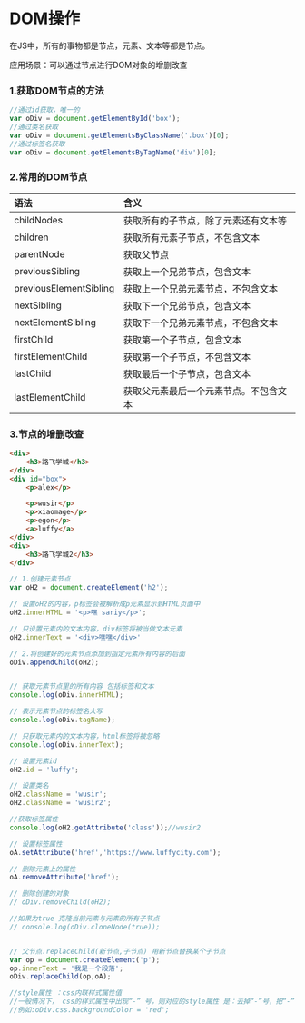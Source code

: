 # DOM操作

在JS中，所有的事物都是节点，元素、文本等都是节点。

应用场景：可以通过节点进行DOM对象的增删改查

### 1.获取DOM节点的方法

```js
//通过id获取，唯一的
var oDiv = document.getElementById('box');
//通过类名获取
var oDiv = document.getElementsByClassName('.box')[0];
//通过标签名获取
var oDiv = document.getElementsByTagName('div')[0];
```

### 2.常用的DOM节点

| 语法 | 含义 |
| :--- | :--- |
| childNodes | 获取所有的子节点，除了元素还有文本等 |
| children | 获取所有元素子节点，不包含文本 |
| parentNode | 获取父节点 |
| previousSibling | 获取上一个兄弟节点，包含文本 |
| previousElementSibling | 获取上一个兄弟元素节点，不包含文本 |
| nextSibling | 获取下一个兄弟节点，包含文本 |
| nextElementSibling | 获取下一个兄弟元素节点，不包含文本 |
| firstChild | 获取第一个子节点，包含文本 |
| firstElementChild | 获取第一个子节点，不包含文本 |
| lastChild | 获取最后一个子节点，包含文本 |
| lastElementChild | 获取父元素最后一个元素节点。不包含文本 |

### 3.节点的增删改查

```html
<div>
    <h3>路飞学城</h3>
</div>
<div id="box">
    <p>alex</p>

    <p>wusir</p>
    <p>xiaomage</p>
    <p>egon</p> 
    <a>luffy</a>             
</div>
<div>
    <h3>路飞学城2</h3>
</div>
```

```js
// 1.创建元素节点
var oH2 = document.createElement('h2');

// 设置oH2的内容，p标签会被解析成p元素显示到HTML页面中
oH2.innerHTML = '<p>嘿 sariy</p>';

// 只设置元素内的文本内容，div标签将被当做文本元素
oH2.innerText = '<div>嘿嘿</div>'

// 2.将创建好的元素节点添加到指定元素所有内容的后面
oDiv.appendChild(oH2);


// 获取元素节点里的所有内容 包括标签和文本
console.log(oDiv.innerHTML);

// 表示元素节点的标签名大写
console.log(oDiv.tagName);

// 只获取元素内的文本内容，html标签将被忽略
console.log(oDiv.innerText);

// 设置元素id
oH2.id = 'luffy';

// 设置类名
oH2.className = 'wusir';
oH2.className = 'wusir2';

//获取标签属性
console.log(oH2.getAttribute('class'));//wusir2

// 设置标签属性
oA.setAttribute('href','https://www.luffycity.com');

// 删除元素上的属性
oA.removeAttribute('href');

// 删除创建的对象
// oDiv.removeChild(oH2);

//如果为true 克隆当前元素与元素的所有子节点
// console.log(oDiv.cloneNode(true));


// 父节点.replaceChild(新节点,子节点) 用新节点替换某个子节点
var op = document.createElement('p');
op.innerText = '我是一个段落';
oDiv.replaceChild(op,oA);

//style属性 ：css内联样式属性值
//一般情况下， css的样式属性中出现“-” 号，则对应的style属性 是：去掉“-”号，把“-”号 后面单词的第一字母大写。 如果没有“-”号，则两者 一样。
//例如:oDiv.css.backgroundColor = 'red';
```




